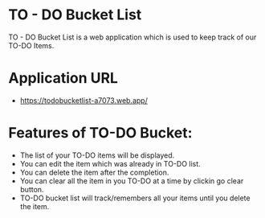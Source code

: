 # TO - DO Bucket List

TO - DO Bucket List is a web application which is used to keep track of our TO-DO Items.

# Application URL
- https://todobucketlist-a7073.web.app/
# Features of TO-DO Bucket:

- The list of your TO-DO items will be displayed.
- You can edit the item which was already in TO-DO list.
- You can delete the item after the completion.
- You can clear all the item in you TO-DO at a time by clickin go clear button.
- TO-DO bucket list will track/remembers all your items until you delete the item.

